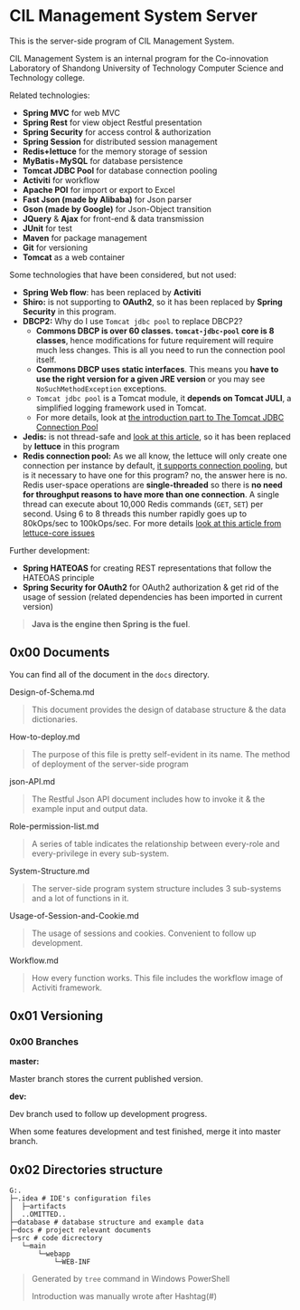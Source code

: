 # CIL Management System Server

This is the server-side program of CIL Management System.

CIL Management System is an internal program for the Co-innovation Laboratory of Shandong University of Technology Computer Science and Technology college.

Related technologies:

* **Spring MVC** for web MVC
* **Spring Rest** for view object Restful presentation
* **Spring Security** for access control & authorization
* **Spring Session** for distributed session management
* **Redis+lettuce** for the memory storage of session
* **MyBatis**+**MySQL** for database persistence
* **Tomcat JDBC Pool** for database connection pooling
* **Activiti** for workflow
* **Apache POI** for import or export to Excel
* **Fast Json (made by Alibaba)** for Json parser
* **Gson (made by Google)** for Json-Object transition
* **JQuery** & **Ajax** for front-end & data transmission
* **JUnit** for test
* **Maven** for package management
* **Git** for versioning
* **Tomcat** as a web container

Some technologies that have been considered, but not used:

* **Spring Web flow**: has been replaced by **Activiti**
* **Shiro:** is not supporting to **OAuth2**, so it has been replaced by **Spring Security** in this program.
* **DBCP2:** Why do I use `Tomcat jdbc pool` to replace DBCP2?
  * **Commons DBCP is over 60 classes. `tomcat-jdbc-pool` core is 8 classes**, hence modifications for future requirement will require much less changes. This is all you need to run the connection pool itself. 
  * **Commons DBCP uses static interfaces**. This means you **have to use the right version for a given JRE version** or you may see `NoSuchMethodException` exceptions.
  * `Tomcat jdbc pool` is a Tomcat module, it **depends on Tomcat JULI**, a simplified logging framework used in Tomcat.
  * For more details, look at [the introduction part to The Tomcat JDBC Connection Pool](https://tomcat.apache.org/tomcat-9.0-doc/jdbc-pool.html)
* **Jedis:** is not thread-safe and [look at this article](https://github.com/spring-projects/spring-session/issues/789), so it has been replaced by **lettuce** in this program
* **Redis connection pool:** As we all know, the lettuce will only create one connection per instance by default, [it supports connection pooling](https://github.com/lettuce-io/lettuce-core/wiki/Connection-Pooling), but is it necessary to have one for this program? no, the answer here is no. Redis user-space operations are **single-threaded** so there is **no need for throughput reasons to have more than one connection**. A single thread can execute about 10,000 Redis commands (`GET`, `SET`) per second. Using 6 to 8 threads this number rapidly goes up to 80kOps/sec to 100kOps/sec. For more details [look at this article from lettuce-core issues](https://github.com/lettuce-io/lettuce-core/issues/360)

Further development:

* **Spring HATEOAS** for creating REST representations that follow the HATEOAS principle
* **Spring Security for OAuth2** for OAuth2 authorization & get rid of the usage of session (related dependencies has been imported in current version)

> **Java is the engine then Spring is the fuel**.

## 0x00 Documents

You can find all of the document in the `docs` directory.

Design-of-Schema.md

> This document provides the design of database structure & the data dictionaries.

How-to-deploy.md

> The purpose of this file is pretty self-evident in its name. The method of deployment of the server-side program

json-API.md

> The Restful Json API document includes how to invoke it & the example input and output data.

Role-permission-list.md

> A series of table indicates the relationship between every-role and every-privilege in every sub-system.

System-Structure.md

> The server-side program system structure includes 3 sub-systems and a lot of functions in it.

Usage-of-Session-and-Cookie.md

> The usage of sessions and cookies. Convenient to follow up development.

Workflow.md

> How every function works. This file includes the workflow image of Activiti framework.

## 0x01 Versioning

### 0x00 Branches

**master:**

Master branch stores the current published version.

**dev:**

Dev branch used to follow up development progress. 

When some features development and test finished, merge it into master branch.

## 0x02 Directories structure

```
G:.
├─.idea # IDE's configuration files
│  ├─artifacts
│  ..OMITTED..
├─database # database structure and example data
├─docs # project relevant documents
├─src # code dicrectory
   └─main
       └─webapp
           └─WEB-INF
```

> Generated by `tree` command in Windows PowerShell
>
> Introduction was manually wrote after Hashtag(#)


